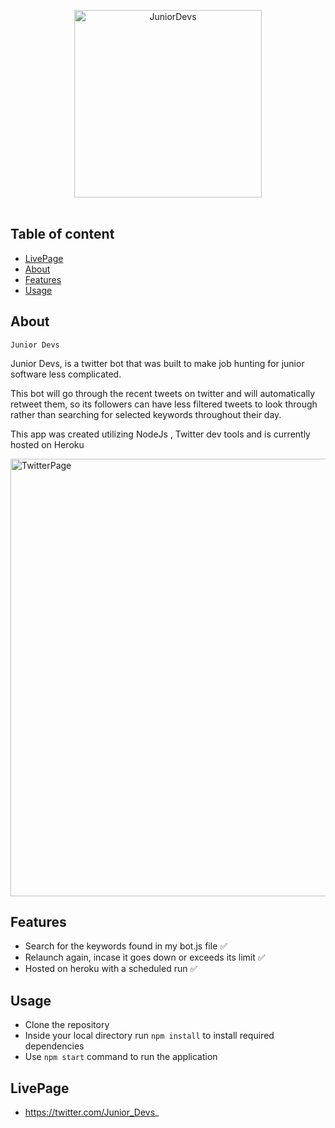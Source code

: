 <p align="center">
  <a href="https://twitter.com/Junior_Devs_"><img src="https://github.com/umpp101/Junior-Devs/blob/master/logo.png" alt="JuniorDevs" width="300px"></a>
  <br>
  <br>
</p>

## Table of content
- [LivePage](#LivePage)
- [About](#about)
- [Features](#features)
- [Usage](#usage)



## About
`Junior Devs`

Junior Devs, is a twitter bot that was built to make job hunting for junior software less complicated.

This bot will go through the recent tweets on twitter and will automatically retweet them, so its followers can have less filtered tweets to look through rather than searching for selected keywords throughout their day.  

This app was created utilizing NodeJs , Twitter dev tools and is currently hosted on Heroku

<a href="https://twitter.com/Junior_Devs_"><img src="https://github.com/umpp101/Junior-Devs/blob/master/page-preview.png" alt="TwitterPage" width="700px"></a>
## Features
- Search for the keywords found in my bot.js file ✅
- Relaunch again, incase it goes down or exceeds its limit ✅
- Hosted on heroku with a scheduled run ✅



## Usage
- Clone the repository
- Inside your local directory run `npm install` to install required dependencies
- Use `npm start` command to run the application


## LivePage
- https://twitter.com/Junior_Devs_


